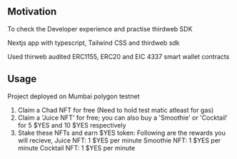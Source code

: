 ## Motivation

To check the Developer experience and practise thirdweb SDK

Nextjs app with typescript, Tailwind CSS and thirdweb sdk

Used thirweb audited ERC1155, ERC20 and EIC 4337 smart wallet contracts


## Usage

Project deployed on Mumbai polygon testnet

1. Claim a Chad NFT for free (Need to hold test matic atleast for gas)
2. Claim a 'Juice NFT' for free; you can also buy a 'Smoothie' or 'Cocktail' for 5 $YES and 10 $YES respectively 
3. Stake these NFTs and earn $YES token: Following are the rewards you will recieve,
    Juice NFT: 1 $YES per minute
    Smoothie NFT: 1 $YES per minute
    Cocktail NFT: 1 $YES per minute

